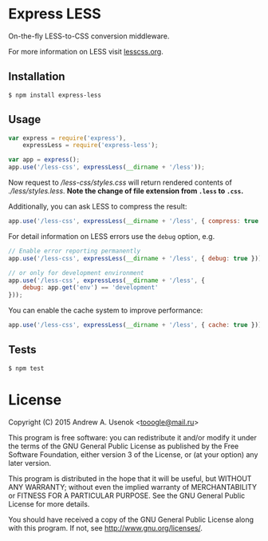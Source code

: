 # Express LESS

On-the-fly LESS-to-CSS conversion middleware.

For more information on LESS visit [lesscss.org](http://lesscss.org/).

## Installation

    $ npm install express-less

## Usage

```js
var express = require('express'),
    expressLess = require('express-less');

var app = express();
app.use('/less-css', expressLess(__dirname + '/less'));
```
Now request to */less-css/styles.css* will return rendered contents of *./less/styles.less*.
**Note the change of file extension from `.less` to `.css`.**

Additionally, you can ask LESS to compress the result:

```js
app.use('/less-css', expressLess(__dirname + '/less', { compress: true }));
```

For detail information on LESS errors use the `debug` option, e.g.

```js
// Enable error reporting permanently
app.use('/less-css', expressLess(__dirname + '/less', { debug: true }));

// or only for development environment
app.use('/less-css', expressLess(__dirname + '/less', {
    debug: app.get('env') == 'development'
}));
```

You can enable the cache system to improve performance:

```js
app.use('/less-css', expressLess(__dirname + '/less', { cache: true }));
```

## Tests

    $ npm test

# License

Copyright (C) 2015 Andrew A. Usenok &lt;tooogle@mail.ru&gt;

This program is free software: you can redistribute it and/or modify
it under the terms of the GNU General Public License as published by
the Free Software Foundation, either version 3 of the License, or
(at your option) any later version.

This program is distributed in the hope that it will be useful,
but WITHOUT ANY WARRANTY; without even the implied warranty of
MERCHANTABILITY or FITNESS FOR A PARTICULAR PURPOSE. See the
GNU General Public License for more details.

You should have received a copy of the GNU General Public License
along with this program. If not, see <http://www.gnu.org/licenses/>.
